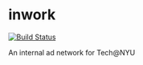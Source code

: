 inwork
======

[![Build Status](https://travis-ci.org/TechAtNYU/inwork.png?branch=master)](https://travis-ci.org/TechAtNYU/inwork)

An internal ad network for Tech@NYU

